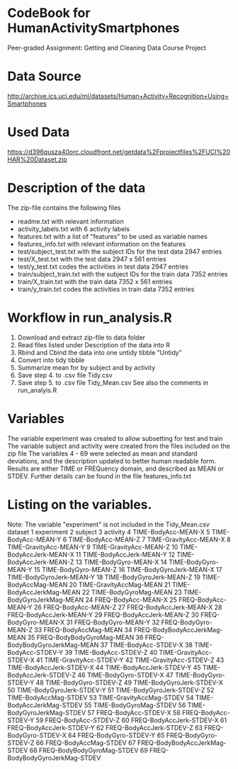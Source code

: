 # CodeBook for HumanActivitySmartphones
Peer-graded Assignment: Getting and Cleaning Data Course Project
# Data Source
http://archive.ics.uci.edu/ml/datasets/Human+Activity+Recognition+Using+Smartphones
# Used Data 
https://d396qusza40orc.cloudfront.net/getdata%2Fprojectfiles%2FUCI%20HAR%20Dataset.zip
# Description of the data
The zip-file contains the following files
- readme.txt with relevant information
- activity_labels.txt with 6 activity labels
- features.txt with a list of "features" to be used as variable names
- features_info.txt with relevant information on the features
- test/subject_test.txt with the subject IDs for the test data 2947 entries
- test/X_test.txt with the test data 2947 x 561 entries
- test/y_test.txt codes the activities in test data 2947 entries
- train/subject_train.txt with the subject IDs for the train data 7352 entries
- train/X_train.txt with the train data 7352 x 561 entries
- train/y_train.txt codes the activities in train data 7352 entries   
# Workflow in run_analysis.R
1. Download and extract zip-file to data folder
2. Read files listed under Description of the data into R
3. Rbind and Cbind the data into one untidy tibble "Untidy"
4. Convert into tidy tibble
5. Summarize mean for by subject and by activity
6. Save step 4. to .csv file Tidy.csv
7. Save step 5. to .csv file Tidy_Mean.csv
See also the comments in run_analyis.R
# Variables
The variable experiment was created to allow subsetting for test and train
The variable subject and activity were created from the files included on the zip file
The variables 4 - 69 were selected as mean and standard deviations, and the description updated to better human readable form.
Results are either TIME or FREQuency domain, and described as MEAN or STDEV. Further details can be found in the file features_info.txt

# Listing on the variables.
Note: The variable "experiment" is not included in the Tidy_Mean.csv dataset
1 experiment
2 subject
3 activity
4 TIME-BodyAcc-MEAN-X
5 TIME-BodyAcc-MEAN-Y
6 TIME-BodyAcc-MEAN-Z
7 TIME-GravityAcc-MEAN-X
8 TIME-GravityAcc-MEAN-Y
9 TIME-GravityAcc-MEAN-Z
10 TIME-BodyAccJerk-MEAN-X
11 TIME-BodyAccJerk-MEAN-Y
12 TIME-BodyAccJerk-MEAN-Z
13 TIME-BodyGyro-MEAN-X
14 TIME-BodyGyro-MEAN-Y
15 TIME-BodyGyro-MEAN-Z
16 TIME-BodyGyroJerk-MEAN-X
17 TIME-BodyGyroJerk-MEAN-Y
18 TIME-BodyGyroJerk-MEAN-Z
19 TIME-BodyAccMag-MEAN
20 TIME-GravityAccMag-MEAN
21 TIME-BodyAccJerkMag-MEAN
22 TIME-BodyGyroMag-MEAN
23 TIME-BodyGyroJerkMag-MEAN
24 FREQ-BodyAcc-MEAN-X
25 FREQ-BodyAcc-MEAN-Y
26 FREQ-BodyAcc-MEAN-Z
27 FREQ-BodyAccJerk-MEAN-X
28 FREQ-BodyAccJerk-MEAN-Y
29 FREQ-BodyAccJerk-MEAN-Z
30 FREQ-BodyGyro-MEAN-X
31 FREQ-BodyGyro-MEAN-Y
32 FREQ-BodyGyro-MEAN-Z
33 FREQ-BodyAccMag-MEAN
34 FREQ-BodyBodyAccJerkMag-MEAN
35 FREQ-BodyBodyGyroMag-MEAN
36 FREQ-BodyBodyGyroJerkMag-MEAN
37 TIME-BodyAcc-STDEV-X
38 TIME-BodyAcc-STDEV-Y
39 TIME-BodyAcc-STDEV-Z
40 TIME-GravityAcc-STDEV-X
41 TIME-GravityAcc-STDEV-Y
42 TIME-GravityAcc-STDEV-Z
43 TIME-BodyAccJerk-STDEV-X
44 TIME-BodyAccJerk-STDEV-Y
45 TIME-BodyAccJerk-STDEV-Z
46 TIME-BodyGyro-STDEV-X
47 TIME-BodyGyro-STDEV-Y
48 TIME-BodyGyro-STDEV-Z
49 TIME-BodyGyroJerk-STDEV-X
50 TIME-BodyGyroJerk-STDEV-Y
51 TIME-BodyGyroJerk-STDEV-Z
52 TIME-BodyAccMag-STDEV
53 TIME-GravityAccMag-STDEV
54 TIME-BodyAccJerkMag-STDEV
55 TIME-BodyGyroMag-STDEV
56 TIME-BodyGyroJerkMag-STDEV
57 FREQ-BodyAcc-STDEV-X
58 FREQ-BodyAcc-STDEV-Y
59 FREQ-BodyAcc-STDEV-Z
60 FREQ-BodyAccJerk-STDEV-X
61 FREQ-BodyAccJerk-STDEV-Y
62 FREQ-BodyAccJerk-STDEV-Z
63 FREQ-BodyGyro-STDEV-X
64 FREQ-BodyGyro-STDEV-Y
65 FREQ-BodyGyro-STDEV-Z
66 FREQ-BodyAccMag-STDEV
67 FREQ-BodyBodyAccJerkMag-STDEV
68 FREQ-BodyBodyGyroMag-STDEV
69 FREQ-BodyBodyGyroJerkMag-STDEV
